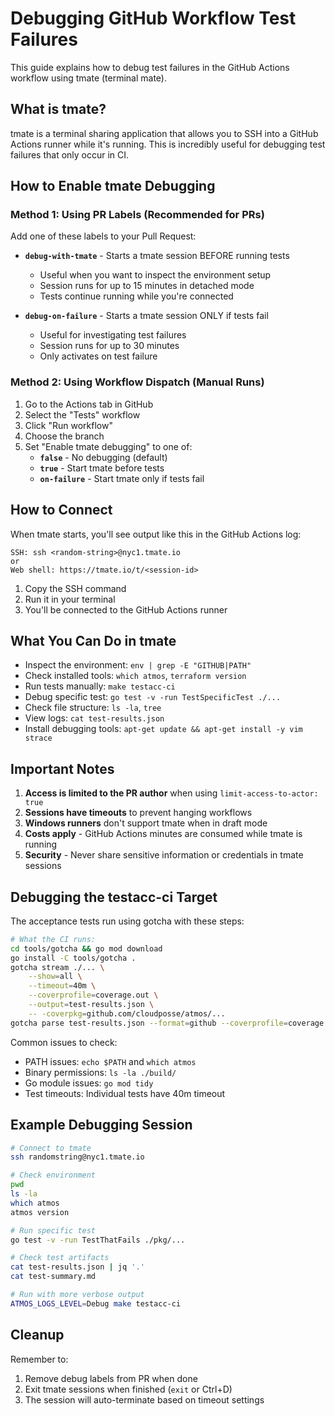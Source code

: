# Debugging GitHub Workflow Test Failures

This guide explains how to debug test failures in the GitHub Actions workflow using tmate (terminal mate).

## What is tmate?

tmate is a terminal sharing application that allows you to SSH into a GitHub Actions runner while it's running. This is incredibly useful for debugging test failures that only occur in CI.

## How to Enable tmate Debugging

### Method 1: Using PR Labels (Recommended for PRs)

Add one of these labels to your Pull Request:

- **`debug-with-tmate`** - Starts a tmate session BEFORE running tests
  - Useful when you want to inspect the environment setup
  - Session runs for up to 15 minutes in detached mode
  - Tests continue running while you're connected

- **`debug-on-failure`** - Starts a tmate session ONLY if tests fail
  - Useful for investigating test failures
  - Session runs for up to 30 minutes
  - Only activates on test failure

### Method 2: Using Workflow Dispatch (Manual Runs)

1. Go to the Actions tab in GitHub
2. Select the "Tests" workflow
3. Click "Run workflow"
4. Choose the branch
5. Set "Enable tmate debugging" to one of:
   - **`false`** - No debugging (default)
   - **`true`** - Start tmate before tests
   - **`on-failure`** - Start tmate only if tests fail

## How to Connect

When tmate starts, you'll see output like this in the GitHub Actions log:

```
SSH: ssh <random-string>@nyc1.tmate.io
or
Web shell: https://tmate.io/t/<session-id>
```

1. Copy the SSH command
2. Run it in your terminal
3. You'll be connected to the GitHub Actions runner

## What You Can Do in tmate

- Inspect the environment: `env | grep -E "GITHUB|PATH"`
- Check installed tools: `which atmos`, `terraform version`
- Run tests manually: `make testacc-ci`
- Debug specific test: `go test -v -run TestSpecificTest ./...`
- Check file structure: `ls -la`, `tree`
- View logs: `cat test-results.json`
- Install debugging tools: `apt-get update && apt-get install -y vim strace`

## Important Notes

1. **Access is limited to the PR author** when using `limit-access-to-actor: true`
2. **Sessions have timeouts** to prevent hanging workflows
3. **Windows runners** don't support tmate when in draft mode
4. **Costs apply** - GitHub Actions minutes are consumed while tmate is running
5. **Security** - Never share sensitive information or credentials in tmate sessions

## Debugging the testacc-ci Target

The acceptance tests run using gotcha with these steps:

```bash
# What the CI runs:
cd tools/gotcha && go mod download
go install -C tools/gotcha .
gotcha stream ./... \
    --show=all \
    --timeout=40m \
    --coverprofile=coverage.out \
    --output=test-results.json \
    -- -coverpkg=github.com/cloudposse/atmos/...
gotcha parse test-results.json --format=github --coverprofile=coverage.out --post-comment
```

Common issues to check:
- PATH issues: `echo $PATH` and `which atmos`
- Binary permissions: `ls -la ./build/`
- Go module issues: `go mod tidy`
- Test timeouts: Individual tests have 40m timeout

## Example Debugging Session

```bash
# Connect to tmate
ssh randomstring@nyc1.tmate.io

# Check environment
pwd
ls -la
which atmos
atmos version

# Run specific test
go test -v -run TestThatFails ./pkg/...

# Check test artifacts
cat test-results.json | jq '.'
cat test-summary.md

# Run with more verbose output
ATMOS_LOGS_LEVEL=Debug make testacc-ci
```

## Cleanup

Remember to:
1. Remove debug labels from PR when done
2. Exit tmate sessions when finished (`exit` or Ctrl+D)
3. The session will auto-terminate based on timeout settings